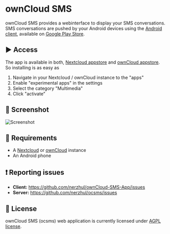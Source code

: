 # ownCloud SMS

ownCloud SMS provides a webinterface to display your SMS conversations. SMS conversations are pushed by your Android devices using the [Android client](https://github.com/nerzhul/ownCloud-SMS-App), available on [Google Play Store](https://play.google.com/store/apps/details?id=fr.unix_experience.owncloud_sms).

## :arrow_forward: Access

The app is available in both, [Nextcloud appstore](https://apps.nextcloud.com/apps/ocsms) and [ownCloud appstore](https://apps.owncloud.com/content/show.php/ownCloud+SMS?content=167289). So installing is as easy as

1. Navigate in your Nextcloud / ownCloud instance to the "apps"
2. Enable "experimental apps" in the settings
3. Select the category "Multimedia"
4. Click "activate"

## :eyes: Screenshot

![Screenshot](https://raw.githubusercontent.com/nerzhul/ocsms/master/appinfo/screenshots/1.png)

## :link: Requirements
- A [Nextcloud](https://nextcloud.com) or [ownCloud](https://owncloud.com) instance
- An Android phone

## :exclamation: Reporting issues

- **Client:** https://github.com/nerzhul/ownCloud-SMS-App/issues
- **Server:** https://github.com/nerzhul/ocsms/issues

## :notebook: License
ownCloud SMS (ocsms) web application is currently licensed under [AGPL license](https://github.com/nerzhul/ocsms/blob/master/LICENSE.md).
